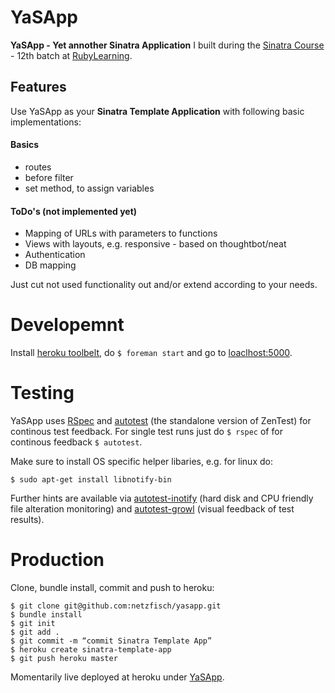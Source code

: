 YaSApp
======

**YaSApp - Yet annother Sinatra Application** I built during the [Sinatra
Course][1] - 12th batch at [RubyLearning][2].

## Features

Use YaSApp as your **Sinatra Template Application** with following basic
implementations:

#### Basics

* routes
* before filter
* set method, to assign variables

#### ToDo's (not implemented yet)

* Mapping of URLs with parameters to functions
* Views with layouts, e.g. responsive - based on thoughtbot/neat
* Authentication
* DB mapping

Just cut not used functionality out and/or extend according to your needs.

# Developemnt

Install [heroku toolbelt][8], do `$ foreman start` and go to [loaclhost:5000][9].

# Testing

YaSApp uses [RSpec][4] and [autotest][5] (the standalone version of ZenTest) for continous test feedback. For single test runs just do `$ rspec` of for continous feedback `$ autotest`.

Make sure to install OS specific helper libaries, e.g. for linux do:

    $ sudo apt-get install libnotify-bin

Further hints are available via [autotest-inotify][6] (hard disk and CPU friendly file alteration monitoring) and [autotest-growl][7] (visual feedback of test results).

# Production

Clone, bundle install, commit and push to heroku:

    $ git clone git@github.com:netzfisch/yasapp.git
    $ bundle install 
    $ git init 
    $ git add . 
    $ git commit -m “commit Sinatra Template App” 
    $ heroku create sinatra-template-app
    $ git push heroku master 

Momentarily live deployed at heroku under [YaSApp][3].

[1]: http://rubylearning.com/blog/2013/12/28/a-free-online-course-on-sinatra-12th-batch/
[2]: http://rubylearning.com/
[3]: http://yasapp.herokuapp.com/
[4]: https://relishapp.com/rspec
[5]: https://github.com/grosser/autotest
[6]: https://github.com/ewollesen/autotest-inotify
[7]: https://github.com/svoop/autotest-growl
[8]: https://toolbelt.heroku.com/
[9]: http://localhost:5000/
